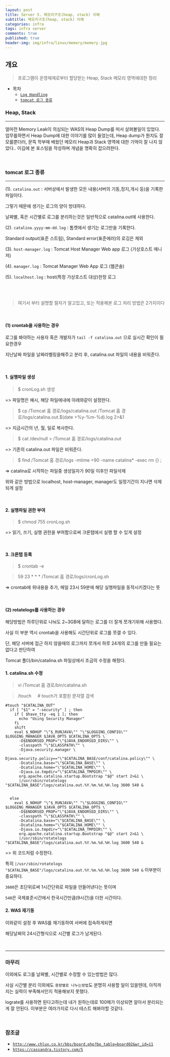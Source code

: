 ```yaml
---
layout: post
title: Server 5. 메모리구조(heap, stack) 이해
subtitle: 메모리구조(heap, stack) 이해
categories: infra
tags: infra server
comments: true
published: true
header-img: img/infra/linux/memory/memory.jpg
---
```


## 개요
> 프로그램이 운영체제로부터 할당받는 Heap, Stack 메모리 영역에대한 정리
  
- 목차
	- [`Log Handling`](#Log-Handling)
	- [`tomcat 로그 종류`](#tomcat-로그-종류)
  
### Heap, Stack
---
얼마전 Memory Leak이 의심되는 WAS의 Heap Dump를 떠서 살펴볼일이 있었다. 업무를하면서 Heap Dump에 대한 이야기를 많이 들었는데, Heap dump가 뭔지도 잘 모를뿐더러, 문뜩 학부때 배웠던 메모리 Heap과 Stack 영역에 대한 기억이 잘 나지 않았다.. 이김에 본 포스팅을 작성하며 개념을 명확히 잡으려한다.

<br>

### tomcat 로그 종류

---

(1). `catalina.out` : 서버상에서 발생한 모든 내용(서버의 기동,정지,개시 등)을 기록한 파일이다. 

그렇기 때문에 생기는 로그의 양이 방대하다.

날짜별, 혹은 시간별로 로그를 분리하는것은 일반적으로 catalina.out에 사용한다.


(2). `catalina.yyyy-mm-dd.log` : 톰캣에서 생기는 로그만을 기록한다.

Standard output(표준 스트림), Standard error(표준에러)의 로깅은 제외


(3). `host-manager.log` : Tomcat Host Manager Web app 로그 (가상호스트 매니저)


(4). `manager.log` : Tomcat Manager Web App 로그 (웹콘솔)


(5). `localhost.log` : host(특정 가상호스트 대상)한정 로그

<br><br>

> 여기서 부터 설명할 필자가 알고있고, 또는 적용해본 로그 처리 방법은 2가지이다

<br>

#### (1) crontab을 사용하는 경우

로그를 봐야하는 사용자 혹은 개발자가 `tail -f catalina.out` 으로 실시간 확인이 필요한경우 

지난날짜 파일을 날짜라벨링을해주고 분리 후, catalina.out 파일의 내용을 비워준다. 

<br>

#### 1. 실행파일 생성

> $ cronLog.sh 생성

=> 파일명은 예시, 해당 파일에내에 아래와같이 설정한다.


> $ cp /Tomcat 홈 경로/logs/catalina.out /Tomcat 홈 경로/logs/catalina.out.$(date +\%y-\%m-\%d).log 2>&1 

=> 지금시간의 년, 월, 일로 복사한다.


> $ cat /dev/null > /Tomcat 홈 경로/logs/catalina.out

=> 기존의 catalina.out 파일은 비워준다.


> $ find /Tomcat 홈 경로/logs -mtime +90 -name catalina\* -exec rm {} \;

=> catalina로 시작하는 파일중 생성일자가 90일 이후인 파일삭제

위와 같은 방법으로 localhost, host-manager, manager도 일정기간이 지나면 삭제되게 설정

<br>

#### 2. 실행파일 권한 부여

> $ chmod 755 cronLog.sh

=> 읽기, 쓰기, 실행 권한을 부여함으로써 크론탭에서 실행 할 수 있게 설정

<br>

#### 3. 크론탭 등록

> $ crontab -e

> 59 23 * * * /Tomcat 홈 경로/logs/cronLog.sh

=> crontab에 위내용을 추가, 매일 23시 59분에 해당 실행파일을 동작시키겠다는 뜻

<br>

#### (2) rotatelogs를 사용하는 경우

해당방법은 하루단위로 나눠도 2~3GB에 달하는 로그를 더 잘게 쪼개기위해 사용했다.

사실 이 부분 역시 crontab을 사용해도 시간단위로 로그를 쪼갤 수 있다.

단, 해당 서버에 접근 하지 않을때의 로그까지 쪼개서 하루 24개의 로그를 만들 필요는 없다고 판단하여

Tomcat 폴더/bin/catalina.sh 파일상에서 조금의 수정을 해줬다.


#### 1. catalina.sh 수정

> vi /Tomcat 홈 경로/bin/catalina.sh

> /touch  &nbsp;&nbsp;&nbsp; # touch가 포함된 문자열 검색

```
#touch "$CATALINA_OUT"
  if [ "$1" = "-security" ] ; then
    if [ $have_tty -eq 1 ]; then
      echo "Using Security Manager"
    fi
    shift
    eval $_NOHUP "\"$_RUNJAVA\"" "\"$LOGGING_CONFIG\"" $LOGGING_MANAGER $JAVA_OPTS $CATALINA_OPTS \
      -D$ENDORSED_PROP="\"$JAVA_ENDORSED_DIRS\"" \
      -classpath "\"$CLASSPATH\"" \
      -Djava.security.manager \
      -Djava.security.policy=="\"$CATALINA_BASE/conf/catalina.policy\"" \
      -Dcatalina.base="\"$CATALINA_BASE\"" \
      -Dcatalina.home="\"$CATALINA_HOME\"" \
      -Djava.io.tmpdir="\"$CATALINA_TMPDIR\"" \
      org.apache.catalina.startup.Bootstrap "$@" start 2>&1 \
      |/usr/sbin/rotatelogs "$CATALINA_BASE"/logs/catalina.out.%Y.%m.%d.%H.log 3600 540 &
 
 
  else
    eval $_NOHUP "\"$_RUNJAVA\"" "\"$LOGGING_CONFIG\"" $LOGGING_MANAGER $JAVA_OPTS $CATALINA_OPTS \
      -D$ENDORSED_PROP="\"$JAVA_ENDORSED_DIRS\"" \
      -classpath "\"$CLASSPATH\"" \
      -Dcatalina.base="\"$CATALINA_BASE\"" \
      -Dcatalina.home="\"$CATALINA_HOME\"" \
      -Djava.io.tmpdir="\"$CATALINA_TMPDIR\"" \
      org.apache.catalina.startup.Bootstrap "$@" start 2>&1 \
      |/usr/sbin/rotatelogs "$CATALINA_BASE"/logs/catalina.out.%Y.%m.%d.%H.log 3600 540 &

```


=> 위 코드처럼 수정한다.

특히 `|/usr/sbin/rotatelogs "$CATALINA_BASE"/logs/catalina.out.%Y.%m.%d.%H.log 3600 540 &` 이부분이 중요하다.

`3600`은 초단위로써 1시간단위로 파일을 만들어낸다는 뜻이며

`540`은 국제표준시간에서 한국시간만큼(9시간)을 더한 시간이다.


#### 2. WAS 재기동

이와같이 설정 후 WAS를 재기동하여 서버에 접속하게되면

해당날짜의 24시간형식으로 시간별 로그가 남게된다.

<br>

---
### 마무리

이외에도 로그를 날짜별, 시간별로 수정할 수 있는방법은 많다.

사실 시간별 분리 이외에도 `용량별로 나누는방법`도 분명히 사용할 일이 있을텐데, 아직까지는 실력이 부족해서인지 적용해보지 못했다.

lograte를 사용하면 된다고하는데 내가 원하는데로 100메가 이상되면 알아서 분리되는게 잘 안된다. 이부분은 여러가지로 다시 테스트 해봐야할 것같다.

<br>

### 참조글

- [`http://www.chlux.co.kr/bbs/board.php?bo_table=board02&wr_id=11`](http://www.chlux.co.kr/bbs/board.php?bo_table=board02&wr_id=11)
- [`https://cassandra.tistory.com/5`](https://cassandra.tistory.com/5)
